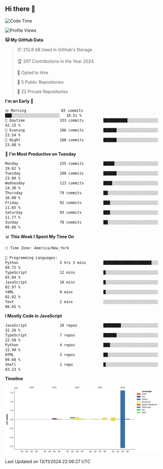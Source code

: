 ## Hi there 👋

<!--START_SECTION:waka-->
![Code Time](http://img.shields.io/badge/Code%20Time-102%20hrs%2028%20mins-blue)

![Profile Views](http://img.shields.io/badge/Profile%20Views-18-blue)

**🐱 My GitHub Data** 

> 📦 212.6 kB Used in GitHub's Storage 
 > 
> 🏆 297 Contributions in the Year 2024
 > 
> 💼 Opted to Hire
 > 
> 📜 5 Public Repositories 
 > 
> 🔑 22 Private Repositories 
 > 
**I'm an Early 🐤** 

```text
🌞 Morning                83 commits          ███░░░░░░░░░░░░░░░░░░░░░░   10.51 % 
🌆 Daytime                333 commits         ███████████░░░░░░░░░░░░░░   42.15 % 
🌃 Evening                186 commits         ██████░░░░░░░░░░░░░░░░░░░   23.54 % 
🌙 Night                  188 commits         ██████░░░░░░░░░░░░░░░░░░░   23.80 % 
```
📅 **I'm Most Productive on Tuesday** 

```text
Monday                   155 commits         █████░░░░░░░░░░░░░░░░░░░░   19.62 % 
Tuesday                  188 commits         ██████░░░░░░░░░░░░░░░░░░░   23.80 % 
Wednesday                113 commits         ████░░░░░░░░░░░░░░░░░░░░░   14.30 % 
Thursday                 79 commits          ██░░░░░░░░░░░░░░░░░░░░░░░   10.00 % 
Friday                   92 commits          ███░░░░░░░░░░░░░░░░░░░░░░   11.65 % 
Saturday                 93 commits          ███░░░░░░░░░░░░░░░░░░░░░░   11.77 % 
Sunday                   70 commits          ██░░░░░░░░░░░░░░░░░░░░░░░   08.86 % 
```


📊 **This Week I Spent My Time On** 

```text
🕑︎ Time Zone: America/New_York

💬 Programming Languages: 
Python                   5 hrs 3 mins        ██████████████████████░░░   89.72 % 
TypeScript               12 mins             █░░░░░░░░░░░░░░░░░░░░░░░░   03.84 % 
JavaScript               10 mins             █░░░░░░░░░░░░░░░░░░░░░░░░   02.97 % 
YAML                     9 mins              █░░░░░░░░░░░░░░░░░░░░░░░░   02.82 % 
Text                     2 mins              ░░░░░░░░░░░░░░░░░░░░░░░░░   00.65 % 
```

**I Mostly Code in JavaScript** 

```text
JavaScript               10 repos            ████████░░░░░░░░░░░░░░░░░   32.26 % 
TypeScript               7 repos             ██████░░░░░░░░░░░░░░░░░░░   22.58 % 
Python                   4 repos             ███░░░░░░░░░░░░░░░░░░░░░░   12.90 % 
HTML                     3 repos             ██░░░░░░░░░░░░░░░░░░░░░░░   09.68 % 
Shell                    1 repo              █░░░░░░░░░░░░░░░░░░░░░░░░   03.23 % 
```



**Timeline**

![Lines of Code chart](https://raw.githubusercontent.com/dikshithvishnu/dikshithvishnu/main/assets/bar_graph.png)


 Last Updated on 13/11/2024 22:06:27 UTC
<!--END_SECTION:waka-->
